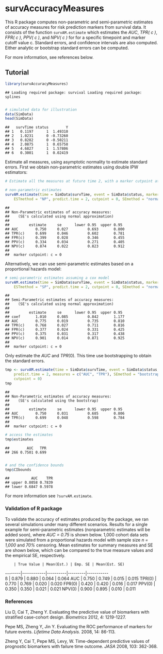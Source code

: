 survAccuracyMeasures
=============================================

This R package computes non-parametric and semi-parametric estimates of accuracy measures for risk prediction markers from survival data. It consists of the function `survAM.estimate` which estimates the *AUC*, *TPR( c )*, *FPR( c )*, *PPV( c )*, and *NPV( c )* for for a specific timepoint and marker cutoff value c. Standard errors, and confidence intervals are also computed. Either analytic or bootstrap standard errors can be computed. 

For more information, see references below. 



## Tutorial



```r
library(survAccuracyMeasures)
```

```
## Loading required package: survival Loading required package: splines
```

```r

# simulated data for illustration
data(SimData)
head(SimData)
```

```
##   survTime status        Y
## 1   0.1197      1  1.49310
## 2   1.0231      0 -0.73260
## 3   0.8282      0 -0.50211
## 4   2.0875      1  0.65758
## 5   4.6827      1  1.57806
## 6   0.3001      1  0.02419
```



Estimate all measures, using asymptotic normality to estimate standard errors. First we obtain non-parametric estimates using double IPW estimators:


```r
# Estimate all the measures at future time 2, with a marker cutpoint at 0.

# non-parametric estimates
survAM.estimate(time = SimData$survTime, event = SimData$status, marker = SimData$Y, 
    ESTmethod = "NP", predict.time = 2, cutpoint = 0, SEmethod = "normal")
```

```
## 
## Non-Parametric estimates of accuracy measures:
##    (SE's calculated using normal approximation)
## 
##         estimate     se      lower 0.95  upper 0.95
## AUC        0.750     0.027         0.693       0.800 
## TPR(c)     0.699     0.046         0.602       0.781 
## FPR(c)     0.399     0.028         0.346       0.455 
## PPV(c)     0.334     0.034         0.271       0.405 
## NPV(c)     0.874     0.022         0.823       0.912 
## 
##  marker cutpoint: c = 0
```


Alternatively, we can use semi-parametric estimates based on a proportional hazards model:



```r
# semi-parametric estimates assuming a cox model
survAM.estimate(time = SimData$survTime, event = SimData$status, marker = SimData$Y, 
    ESTmethod = "SP", predict.time = 2, cutpoint = 0, SEmethod = "normal")
```

```
## 
## Semi-Parametric estimates of accuracy measures:
##    (SE's calculated using normal approximation)
## 
##         estimate     se      lower 0.95  upper 0.95
## coef       1.010     0.085         0.842       1.177 
## AUC        0.775     0.019         0.735       0.810 
## TPR(c)     0.768     0.027         0.711       0.816 
## FPR(c)     0.377     0.024         0.331       0.425 
## PPV(c)     0.375     0.031         0.317       0.438 
## NPV(c)     0.901     0.014         0.871       0.925 
## 
##  marker cutpoint: c = 0
```




Only estimate the $AUC$ and $TPR(0)$. This time use bootstrapping to obtain the standard errors. 


```r
tmp <- survAM.estimate(time = SimData$survTime, event = SimData$status, marker = SimData$Y, 
    predict.time = 2, measures = c("AUC", "TPR"), SEmethod = "bootstrap", bootstraps = 50, 
    cutpoint = 0)
tmp
```

```
## 
## Non-Parametric estimates of accuracy measures:
##    (SE's calculated using the bootstrap)
## 
##         estimate     se      lower 0.95  upper 0.95
## AUC        0.750     0.031         0.685       0.806 
## TPR(c)     0.699     0.048         0.598       0.784 
## 
##  marker cutpoint: c = 0
```



```r
# access the estimates
tmp$estimates
```

```
##        AUC   TPR
## 266 0.7501 0.699
```

```r

# and the confidence bounds
tmp$CIbounds
```

```
##          AUC    TPR
## upper 0.8058 0.7839
## lower 0.6847 0.5978
```


For more information see `?survAM.estimate`. 

### Validation of R package
To validate the accuracy of estimates produced by the package, we ran several simulations under many different scenarios. Results for a single example for semi-parametric estimates (nonparametric estimates will be added soon), where *AUC = 0.75* is shown below. 1,000 cohort data sets were simulated from a proportional hazards model with sample size *n = 1,000* and *70%* censoring. Mean estimates for summary measures and SE are shown below, which can be compared to the true measure values and the empirical SE, respectively.



        | True Value | Mean(Est.) | Emp. SE | Mean(Est. SE)
--------|------------|----------|---------|-----------    
      ß |   0.879 |   0.880 | 0.064 |     0.064
    AUC |   0.750 |   0.749 | 0.015 |     0.015
 TPR(0) |   0.770 |   0.769 | 0.020 |     0.020
 FPR(0) |   0.420 |   0.420 | 0.016 |     0.017
 PPV(0) |   0.350 |   0.350 | 0.021 |     0.021
 NPV(0) |   0.900 |   0.895 | 0.010 |     0.011


### References
Liu D, Cai T, Zheng Y. Evaluating the predictive value of biomarkers with stratified case-cohort design. *Biometrics* 2012, 4: 1219-1227.

Pepe MS, Zheng Y, Jin Y. Evaluating the ROC performance of markers for future events. *Lifetime Data Analysis.* 2008, 14: 86-113.

Zheng Y, Cai T, Pepe MS, Levy, W. Time-dependent predictive values of prognostic biomarkers with failure time outcome. *JASA* 2008, 103: 362-368.














